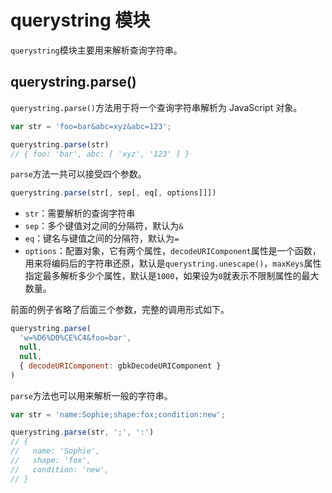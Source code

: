 # querystring 模块

`querystring`模块主要用来解析查询字符串。

## querystring.parse()

`querystring.parse()`方法用于将一个查询字符串解析为 JavaScript 对象。

```js
var str = 'foo=bar&abc=xyz&abc=123';

querystring.parse(str)
// { foo: 'bar', abc: [ 'xyz', '123' ] }
```

`parse`方法一共可以接受四个参数。

```js
querystring.parse(str[, sep[, eq[, options]]])
```

- `str`：需要解析的查询字符串
- `sep`：多个键值对之间的分隔符，默认为`&`
- `eq`：键名与键值之间的分隔符，默认为`=`
- `options`：配置对象，它有两个属性，`decodeURIComponent`属性是一个函数，用来将编码后的字符串还原，默认是`querystring.unescape()`，`maxKeys`属性指定最多解析多少个属性，默认是`1000`，如果设为`0`就表示不限制属性的最大数量。

前面的例子省略了后面三个参数，完整的调用形式如下。

```js
querystring.parse(
  'w=%D6%D0%CE%C4&foo=bar',
  null,
  null,
  { decodeURIComponent: gbkDecodeURIComponent }
)
```

`parse`方法也可以用来解析一般的字符串。

```js
var str = 'name:Sophie;shape:fox;condition:new';

querystring.parse(str, ';', ':')
// {
//   name: 'Sophie',
//   shape: 'fox',
//   condition: 'new',
// }
```
